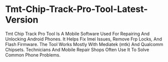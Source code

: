 # Tmt-Chip-Track-Pro-Tool-Latest-Version
Tmt Chip Track Pro Tool Is A Mobile Software Used For Repairing And Unlocking Android Phones. It Helps Fix Imei Issues, Remove Frp Locks, And Flash Firmware. The Tool Works Mostly With Mediatek (mtk) And Qualcomm Chipsets. Technicians And Mobile Repair Shops Often Use It To Solve Common Phone Problems.
